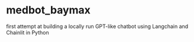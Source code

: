 # medbot_baymax
first attempt at building a locally run GPT-like chatbot using Langchain and Chainlit in Python
